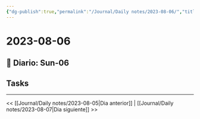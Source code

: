 ```yaml
---
{"dg-publish":true,"permalink":"/Journal/Daily notes/2023-08-06/","title":"2023-08-06","tags":["Daily"],"created":"2023-08-06T03:23:13.970-05:00","updated":"2023-08-07T01:42:01.990-05:00"}
---
```



# 2023-08-06

## 📅 Diario: Sun-06

## Tasks

- - - 

<< [[Journal/Daily notes/2023-08-05\|Dia anterior]] | [[Journal/Daily notes/2023-08-07\|Dia siguiente]] >>

